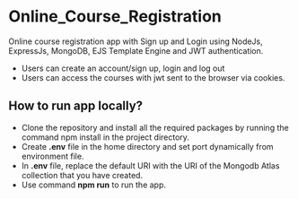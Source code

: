# Online_Course_Registration

Online course registration app with Sign up and Login using NodeJs, ExpressJs, MongoDB, EJS Template Engine and JWT authentication.
- Users can create an account/sign up, login and log out
- Users can access the courses with jwt sent to the browser via cookies.

## How to run app locally?
- Clone the repository and install all the required packages by running the command npm install in the project directory.
- Create **.env** file in the home directory and set port dynamically from environment file. 
- In **.env** file, replace the default URI with the URI of the Mongodb Atlas collection that you have created.
- Use command **npm run** to run the app.

